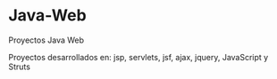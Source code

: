 # Java-Web
Proyectos Java Web 

Proyectos desarrollados en:
jsp, servlets, jsf, ajax, jquery, JavaScript y Struts
